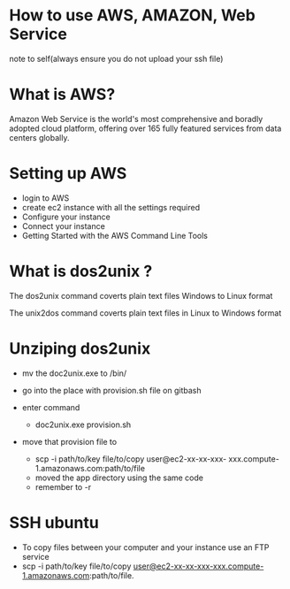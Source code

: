 # How to use AWS, AMAZON, Web Service

note to self(always ensure you do not upload your ssh file)

# What is AWS?
Amazon Web Service is the world's most comprehensive and boradly adopted cloud platform, offering over 165 fully featured services from data centers globally.



# Setting up AWS
- login to AWS
- create ec2 instance with all the settings required
-  Configure your instance
-  Connect your instance
- Getting Started with the AWS Command Line Tools

# What is dos2unix ?

The dos2unix command coverts plain text files Windows to Linux format

The unix2dos command coverts plain text files in Linux to Windows format

# Unziping dos2unix

- mv the doc2unix.exe to /bin/
- go into the place with provision.sh file on gitbash
- enter command
   - doc2unix.exe provision.sh

- move that provision file to
  - scp -i path/to/key file/to/copy user@ec2-xx-xx-xxx-       xxx.compute-1.amazonaws.com:path/to/file
  - moved the app directory using the same code
  - remember to -r

# SSH ubuntu

  - To copy files between your computer and your instance use an FTP service
  - scp -i path/to/key file/to/copy user@ec2-xx-xx-xxx-xxx.compute-1.amazonaws.com:path/to/file.
